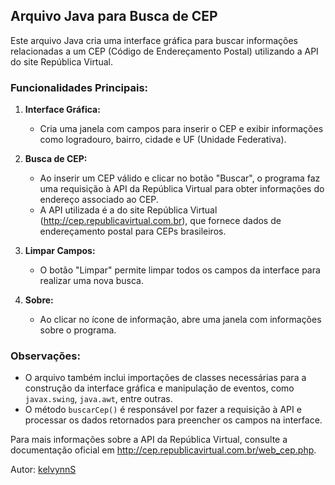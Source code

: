 ## Arquivo Java para Busca de CEP

Este arquivo Java cria uma interface gráfica para buscar informações relacionadas a um CEP (Código de Endereçamento Postal) utilizando a API do site República Virtual.

### Funcionalidades Principais:

1. **Interface Gráfica:**
   - Cria uma janela com campos para inserir o CEP e exibir informações como logradouro, bairro, cidade e UF (Unidade Federativa).

2. **Busca de CEP:**
   - Ao inserir um CEP válido e clicar no botão "Buscar", o programa faz uma requisição à API da República Virtual para obter informações do endereço associado ao CEP.
   - A API utilizada é a do site República Virtual (http://cep.republicavirtual.com.br), que fornece dados de endereçamento postal para CEPs brasileiros.

3. **Limpar Campos:**
   - O botão "Limpar" permite limpar todos os campos da interface para realizar uma nova busca.

4. **Sobre:**
   - Ao clicar no ícone de informação, abre uma janela com informações sobre o programa.

### Observações:
- O arquivo também inclui importações de classes necessárias para a construção da interface gráfica e manipulação de eventos, como `javax.swing`, `java.awt`, entre outras.
- O método `buscarCep()` é responsável por fazer a requisição à API e processar os dados retornados para preencher os campos na interface.

Para mais informações sobre a API da República Virtual, consulte a documentação oficial em http://cep.republicavirtual.com.br/web_cep.php.

Autor: [kelvynnS](https://github.com/kelvynS)
